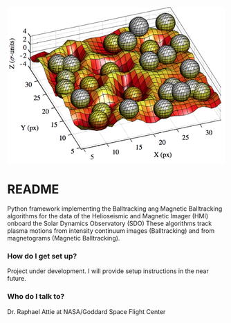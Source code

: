 ![picture](figures/balltrack_figure.png)
# README #

Python framework implementing the Balltracking ang Magnetic Balltracking algorithms for the data of the Helioseismic and Magnetic Imager (HMI) onboard the Solar Dynamics Observatory (SDO) 
These algorithms track plasma motions from intensity continuum images (Balltracking) and from magnetograms (Magnetic Balltracking).

### How do I get set up? ###

Project under development. I will provide setup instructions in the near future. 

### Who do I talk to? ###

Dr. Raphael Attie at NASA/Goddard Space Flight Center